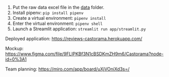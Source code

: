 1. Put the raw data excel file in the [data](data) folder.
2. Install pipenv: `pip install pipenv`
3. Create a virtual environment: `pipenv install`
4. Enter the virtual environment: `pipenv shell`
5. Launch a Streamlit application: `streamlit run app/streamlit.py`

Deployed application: https://reviews-castorama.herokuapp.com/

Mockup: https://www.figma.com/file/9FLIPKBf3N1cBSDKmZH9m6/Castorama?node-id=0%3A1

Team planning: https://miro.com/app/board/uXjVOniXd3s=/
